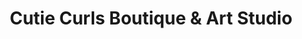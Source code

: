 ---
title: "Cutie Curls Boutique & Art Studio"
url: /newport/cutie-curls-boutique-and-art-studio/
shop: clothes
---